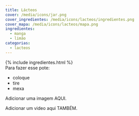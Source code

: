 ```yaml
---
title: Lácteos
cover: /media/icons/jar.png
cover_ingredientes: /media/icons/lacteos/ingredientes.png
cover_mapa: /media/icons/lacteos/mapa.png
ingredientes:
  - manga
  - limão
categorias:
  - lacteos
---
```

<div class="content-ingredientes" markdown="1">
  {% include ingredientes.html %}
</div>

<div class="content-receita" markdown="1">
  Para fazer esse pote:

  - coloque
  - tire
  - mexa
</div>

<div class="content-mapa" markdown="1">
  Adicionar uma imagem AQUI.
  
  Adicionar um video aqui TAMBÉM.
</div>
